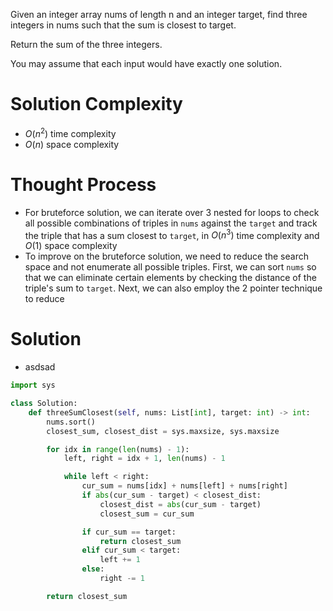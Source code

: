 Given an integer array nums of length n and an integer target, find three integers in nums such that the sum is closest to target.

Return the sum of the three integers.

You may assume that each input would have exactly one solution.
# Solution Complexity
- $O(n^2)$ time complexity
- $O(n)$ space complexity
# Thought Process
- For bruteforce solution, we can iterate over 3 nested for loops to check all possible combinations of triples in `nums` against the `target` and track the triple that has a sum closest to `target`, in $O(n^3)$ time complexity and $O(1)$ space complexity
- To improve on the bruteforce solution, we need to reduce the search space and not enumerate all possible triples. First, we can sort `nums` so that we can eliminate certain elements by checking the distance of the triple's sum to `target`. Next, we can also employ the 2 pointer technique to reduce 
# Solution
- asdsad
```Python
import sys

class Solution:
	def threeSumClosest(self, nums: List[int], target: int) -> int:
		nums.sort()
		closest_sum, closest_dist = sys.maxsize, sys.maxsize

		for idx in range(len(nums) - 1):
			left, right = idx + 1, len(nums) - 1

			while left < right:
				cur_sum = nums[idx] + nums[left] + nums[right]
				if abs(cur_sum - target) < closest_dist:
					closest_dist = abs(cur_sum - target)
					closest_sum = cur_sum

				if cur_sum == target:
					return closest_sum
				elif cur_sum < target:
					left += 1
				else:
					right -= 1

		return closest_sum
```